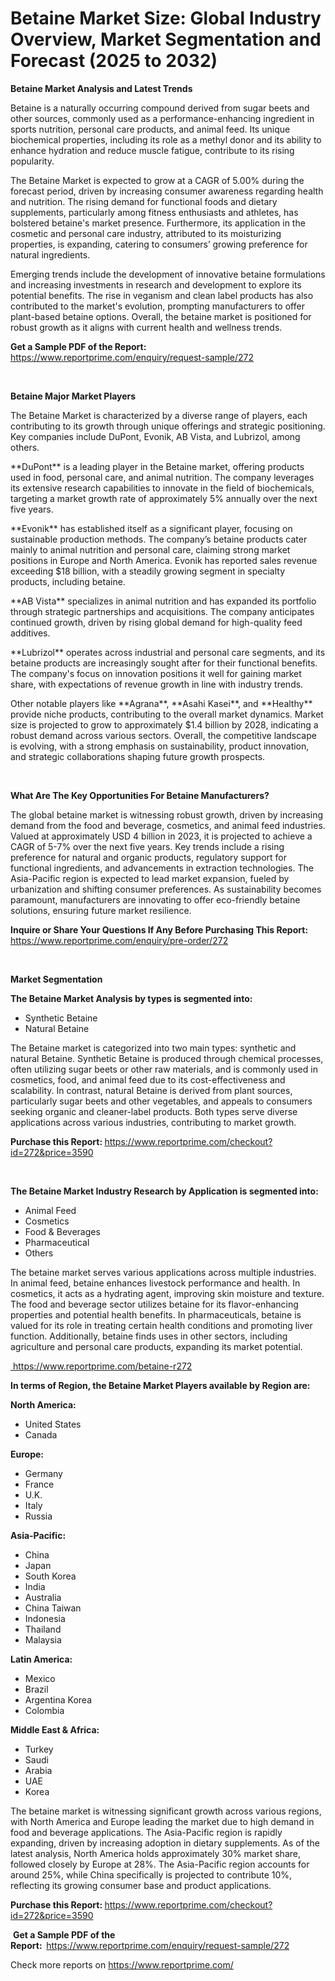 <p><h1>Betaine Market Size: Global Industry Overview, Market Segmentation and Forecast (2025 to 2032)</h1></p><p><strong>Betaine Market Analysis and Latest Trends</strong></p>
<p><p>Betaine is a naturally occurring compound derived from sugar beets and other sources, commonly used as a performance-enhancing ingredient in sports nutrition, personal care products, and animal feed. Its unique biochemical properties, including its role as a methyl donor and its ability to enhance hydration and reduce muscle fatigue, contribute to its rising popularity.</p><p>The Betaine Market is expected to grow at a CAGR of 5.00% during the forecast period, driven by increasing consumer awareness regarding health and nutrition. The rising demand for functional foods and dietary supplements, particularly among fitness enthusiasts and athletes, has bolstered betaine's market presence. Furthermore, its application in the cosmetic and personal care industry, attributed to its moisturizing properties, is expanding, catering to consumers’ growing preference for natural ingredients.</p><p>Emerging trends include the development of innovative betaine formulations and increasing investments in research and development to explore its potential benefits. The rise in veganism and clean label products has also contributed to the market's evolution, prompting manufacturers to offer plant-based betaine options. Overall, the betaine market is positioned for robust growth as it aligns with current health and wellness trends.</p></p>
<p><strong>Get a Sample PDF of the Report:&nbsp;</strong> <a href="https://www.reportprime.com/enquiry/request-sample/272?utm_campaign=3087&utm_medium=2&utm_source=Github&utm_content=ia&utm_term=18032025&utm_id=betaine">https://www.reportprime.com/enquiry/request-sample/272</a></p>
<p>&nbsp;</p>
<p><strong>Betaine Major Market Players</strong></p>
<p><p>The Betaine Market is characterized by a diverse range of players, each contributing to its growth through unique offerings and strategic positioning. Key companies include DuPont, Evonik, AB Vista, and Lubrizol, among others.</p><p>**DuPont** is a leading player in the Betaine market, offering products used in food, personal care, and animal nutrition. The company leverages its extensive research capabilities to innovate in the field of biochemicals, targeting a market growth rate of approximately 5% annually over the next five years. </p><p>**Evonik** has established itself as a significant player, focusing on sustainable production methods. The company’s betaine products cater mainly to animal nutrition and personal care, claiming strong market positions in Europe and North America. Evonik has reported sales revenue exceeding $18 billion, with a steadily growing segment in specialty products, including betaine.</p><p>**AB Vista** specializes in animal nutrition and has expanded its portfolio through strategic partnerships and acquisitions. The company anticipates continued growth, driven by rising global demand for high-quality feed additives.</p><p>**Lubrizol** operates across industrial and personal care segments, and its betaine products are increasingly sought after for their functional benefits. The company's focus on innovation positions it well for gaining market share, with expectations of revenue growth in line with industry trends.</p><p>Other notable players like **Agrana**, **Asahi Kasei**, and **Healthy** provide niche products, contributing to the overall market dynamics. Market size is projected to grow to approximately $1.4 billion by 2028, indicating a robust demand across various sectors. Overall, the competitive landscape is evolving, with a strong emphasis on sustainability, product innovation, and strategic collaborations shaping future growth prospects.</p></p>
<p>&nbsp;</p>
<p><strong>What Are The Key Opportunities For Betaine Manufacturers?</strong></p>
<p><p>The global betaine market is witnessing robust growth, driven by increasing demand from the food and beverage, cosmetics, and animal feed industries. Valued at approximately USD 4 billion in 2023, it is projected to achieve a CAGR of 5-7% over the next five years. Key trends include a rising preference for natural and organic products, regulatory support for functional ingredients, and advancements in extraction technologies. The Asia-Pacific region is expected to lead market expansion, fueled by urbanization and shifting consumer preferences. As sustainability becomes paramount, manufacturers are innovating to offer eco-friendly betaine solutions, ensuring future market resilience.</p></p>
<p><strong>Inquire or Share Your Questions If Any Before Purchasing This Report:</strong> <a href="https://www.reportprime.com/enquiry/pre-order/272?utm_campaign=3087&utm_medium=2&utm_source=Github&utm_content=ia&utm_term=18032025&utm_id=betaine">https://www.reportprime.com/enquiry/pre-order/272</a></p>
<p>&nbsp;</p>
<p><strong>Market Segmentation</strong></p>
<p><strong>The Betaine Market Analysis by types is segmented into:</strong></p>
<p><ul><li>Synthetic Betaine</li><li>Natural Betaine</li></ul></p>
<p><p>The Betaine market is categorized into two main types: synthetic and natural Betaine. Synthetic Betaine is produced through chemical processes, often utilizing sugar beets or other raw materials, and is commonly used in cosmetics, food, and animal feed due to its cost-effectiveness and scalability. In contrast, natural Betaine is derived from plant sources, particularly sugar beets and other vegetables, and appeals to consumers seeking organic and cleaner-label products. Both types serve diverse applications across various industries, contributing to market growth.</p></p>
<p><strong>Purchase this Report:&nbsp;</strong><a href="https://www.reportprime.com/checkout?id=272&price=3590&utm_campaign=3087&utm_medium=2&utm_source=Github&utm_content=ia&utm_term=18032025&utm_id=betaine">https://www.reportprime.com/checkout?id=272&price=3590</a></p>
<p>&nbsp;</p>
<p><strong>The Betaine Market Industry Research by Application is segmented into:</strong></p>
<p><ul><li>Animal Feed</li><li>Cosmetics</li><li>Food & Beverages</li><li>Pharmaceutical</li><li>Others</li></ul></p>
<p><p>The betaine market serves various applications across multiple industries. In animal feed, betaine enhances livestock performance and health. In cosmetics, it acts as a hydrating agent, improving skin moisture and texture. The food and beverage sector utilizes betaine for its flavor-enhancing properties and potential health benefits. In pharmaceuticals, betaine is valued for its role in treating certain health conditions and promoting liver function. Additionally, betaine finds uses in other sectors, including agriculture and personal care products, expanding its market potential.</p></p>
<p><a href="https://www.reportprime.com/betaine-r272?utm_campaign=3087&utm_medium=2&utm_source=Github&utm_content=ia&utm_term=18032025&utm_id=betaine">&nbsp;https://www.reportprime.com/betaine-r272</a></p>
<p><strong>In terms of Region, the Betaine Market Players available by Region are:</strong></p>
<p>
    <p> <strong> North America: </strong>
        <ul>
            <li>United States</li>
            <li>Canada</li>
        </ul>
        </p> 
    <p> <strong> Europe: </strong>
        <ul>
            <li>Germany</li>
            <li>France</li>
            <li>U.K.</li>
            <li>Italy</li>
            <li>Russia</li>
        </ul>
        </p> 
    <p> <strong> Asia-Pacific: </strong>
        <ul>
            <li>China</li>
            <li>Japan</li>
            <li>South Korea</li>
            <li>India</li>
            <li>Australia</li>
            <li>China Taiwan</li>
            <li>Indonesia</li>
            <li>Thailand</li>
            <li>Malaysia</li>
        </ul>
        </p> 
    <p> <strong> Latin America: </strong>
        <ul>
            <li>Mexico</li>
            <li>Brazil</li>
            <li>Argentina Korea</li>
            <li>Colombia</li>
        </ul>
        </p> 
    <p> <strong> Middle East & Africa: </strong>
        <ul>
            <li>Turkey</li>
            <li>Saudi</li>
            <li>Arabia</li>
            <li>UAE</li>
            <li>Korea</li>
        </ul>
    </p>
    </p>
<p><p>The betaine market is witnessing significant growth across various regions, with North America and Europe leading the market due to high demand in food and beverage applications. The Asia-Pacific region is rapidly expanding, driven by increasing adoption in dietary supplements. As of the latest analysis, North America holds approximately 30% market share, followed closely by Europe at 28%. The Asia-Pacific region accounts for around 25%, while China specifically is projected to contribute 10%, reflecting its growing consumer base and product applications.</p></p>
<p><strong>Purchase this Report: </strong><a href="https://www.reportprime.com/checkout?id=272&price=3590&utm_campaign=3087&utm_medium=2&utm_source=Github&utm_content=ia&utm_term=18032025&utm_id=betaine">https://www.reportprime.com/checkout?id=272&price=3590</a></p>
<p>&nbsp;<strong>Get a Sample PDF of the Report:&nbsp;&nbsp;</strong><a href="https://www.reportprime.com/enquiry/request-sample/272?utm_campaign=3087&utm_medium=2&utm_source=Github&utm_content=ia&utm_term=18032025&utm_id=betaine">https://www.reportprime.com/enquiry/request-sample/272</a></p>
<p><strong></strong></p>
<p>Check more reports on <a href="https://www.reportprime.com/?utm_campaign=3087&utm_medium=2&utm_source=Github&utm_content=ia&utm_term=18032025&utm_id=betaine">https://www.reportprime.com/</a></p>